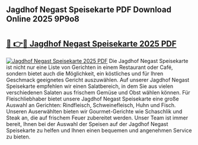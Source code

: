## Jagdhof Negast Speisekarte PDF Download Online 2025 9P9o8

# <h2><a href="http://gc7qqr.nevu.top/?p=Jagdhof+Negast+Speisekarte">🔗 👉🔴 Jagdhof Negast Speisekarte 2025 PDF</a></h2>

[![Jagdhof Negast Speisekarte 2025 PDF](https://i.imgur.com/dBaPXMq.png)](http://gc7qqr.nevu.top/?p=Jagdhof+Negast+Speisekarte)
Die Jagdhof Negast Speisekarte ist nicht nur eine Liste von Gerichten in einem Restaurant oder Café, sondern bietet auch die Möglichkeit, ein köstliches und für Ihren Geschmack geeignetes Gericht auszuwählen. Auf unserer Jagdhof Negast Speisekarte empfehlen wir einen Salatbereich, in dem Sie aus vielen verschiedenen Salaten aus frischem Gemüse und Obst wählen können. Für Fleischliebhaber bietet unsere Jagdhof Negast Speisekarte eine große Auswahl an Gerichten: Rindfleisch, Schweinefleisch, Huhn und Fisch. Unseren Auserwählten bieten wir Gourmet-Gerichte wie Schaschlik und Steak an, die auf frischem Feuer zubereitet werden. Unser Team ist immer bereit, Ihnen bei der Auswahl der Speisen auf der Jagdhof Negast Speisekarte zu helfen und Ihnen einen bequemen und angenehmen Service zu bieten.
